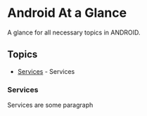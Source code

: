 # Android At a Glance

A glance for all necessary topics in ANDROID.

## Topics

* [Services](#services) - Services

### Services

Services are some paragraph